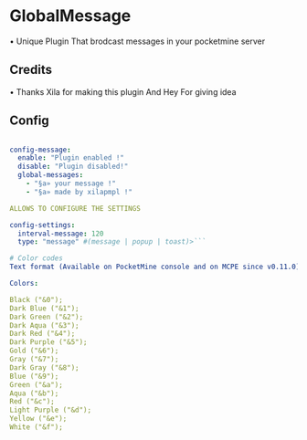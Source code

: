 # GlobalMessage

• Unique Plugin That brodcast messages in your pocketmine server 

## Credits 

• Thanks Xila for making this plugin And Hey For giving idea 



## Config 
```yml < ALLOWS TO CONFIGURE MESSAGES

config-message:
  enable: "Plugin enabled !"
  disable: "Plugin disabled!"
  global-messages:
    - "§a» your message !"
    - "§a» made by xilapmpl !"

ALLOWS TO CONFIGURE THE SETTINGS

config-settings:
  interval-message: 120
  type: "message" #(message | popup | toast)>```

# Color codes 
Text format (Available on PocketMine console and on MCPE since v0.11.0):

Colors:

Black ("&0");
Dark Blue ("&1");
Dark Green ("&2");
Dark Aqua ("&3");
Dark Red ("&4");
Dark Purple ("&5");
Gold ("&6");
Gray ("&7");
Dark Gray ("&8");
Blue ("&9");
Green ("&a");
Aqua ("&b");
Red ("&c");
Light Purple ("&d");
Yellow ("&e");
White ("&f");


